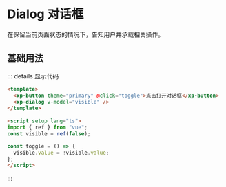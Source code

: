 # Dialog 对话框

在保留当前页面状态的情况下，告知用户并承载相关操作。

## 基础用法

<ClientOnly>

<div class="example">
<dialogDemo1 />
</div>
</ClientOnly>


::: details 显示代码

```html
<template>
  <xp-button theme="primary" @click="toggle">点击打开对话框</xp-button>
  <xp-dialog v-model="visible" />
</template>
  
<script setup lang="ts">
import { ref } from "vue";
const visible = ref(false);

const toggle = () => {
  visible.value = !visible.value;
};
</script>
```
:::



<!-- ## 一句话打开Dialog

<div class="example">
<dialogDemo3 />
</div>


::: details 显示代码

```html

```
::: -->


<script setup lang="ts">
  import dialogDemo1 from './demo/dialog/dialogDemo1.vue'
  // import dialogDemo2 from './demo/dialog/dialogDemo2.vue'
  // import dialogDemo3 from './demo/dialog/dialogDemo3.vue'
</script>
